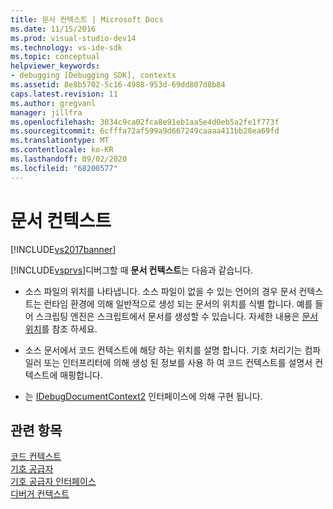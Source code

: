 ```yaml
---
title: 문서 컨텍스트 | Microsoft Docs
ms.date: 11/15/2016
ms.prod: visual-studio-dev14
ms.technology: vs-ide-sdk
ms.topic: conceptual
helpviewer_keywords:
- debugging [Debugging SDK], contexts
ms.assetid: 8e8b5702-5c16-4988-953d-69dd807d8b84
caps.latest.revision: 11
ms.author: gregvanl
manager: jillfra
ms.openlocfilehash: 3034c9ca02fca8e91eb1aa5e4d0eb5a2fe1f773f
ms.sourcegitcommit: 6cfffa72af599a9d667249caaaa411bb28ea69fd
ms.translationtype: MT
ms.contentlocale: ko-KR
ms.lasthandoff: 09/02/2020
ms.locfileid: "68200577"
---
```

# <a name="document-context"></a>문서 컨텍스트
[!INCLUDE[vs2017banner](../../includes/vs2017banner.md)]

[!INCLUDE[vsprvs](../../includes/vsprvs-md.md)]디버그할 때 **문서 컨텍스트**는 다음과 같습니다.  
  
- 소스 파일의 위치를 나타냅니다. 소스 파일이 없을 수 있는 언어의 경우 문서 컨텍스트는 런타임 환경에 의해 일반적으로 생성 되는 문서의 위치를 식별 합니다. 예를 들어 스크립팅 엔진은 스크립트에서 문서를 생성할 수 있습니다. 자세한 내용은 [문서 위치](../../extensibility/debugger/document-position.md)를 참조 하세요.  
  
- 소스 문서에서 코드 컨텍스트에 해당 하는 위치를 설명 합니다. 기호 처리기는 컴파일러 또는 인터프리터에 의해 생성 된 정보를 사용 하 여 코드 컨텍스트를 설명서 컨텍스트에 매핑합니다.  
  
- 는 [IDebugDocumentContext2](../../extensibility/debugger/reference/idebugdocumentcontext2.md) 인터페이스에 의해 구현 됩니다.  
  
## <a name="see-also"></a>관련 항목  
 [코드 컨텍스트](../../extensibility/debugger/code-context.md)   
 [기호 공급자](../../extensibility/debugger/symbol-provider.md)   
 [기호 공급자 인터페이스](../../extensibility/debugger/reference/symbol-provider-interfaces.md)   
 [디버거 컨텍스트](../../extensibility/debugger/debugger-contexts.md)
